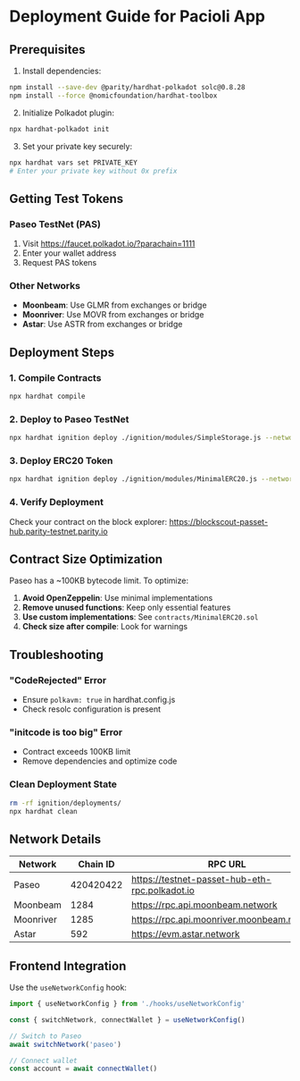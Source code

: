 # Deployment Guide for Pacioli App

## Prerequisites

1. Install dependencies:

```bash
npm install --save-dev @parity/hardhat-polkadot solc@0.8.28
npm install --force @nomicfoundation/hardhat-toolbox
```

2. Initialize Polkadot plugin:

```bash
npx hardhat-polkadot init
```

3. Set your private key securely:

```bash
npx hardhat vars set PRIVATE_KEY
# Enter your private key without 0x prefix
```

## Getting Test Tokens

### Paseo TestNet (PAS)

1. Visit https://faucet.polkadot.io/?parachain=1111
2. Enter your wallet address
3. Request PAS tokens

### Other Networks

- **Moonbeam**: Use GLMR from exchanges or bridge
- **Moonriver**: Use MOVR from exchanges or bridge
- **Astar**: Use ASTR from exchanges or bridge

## Deployment Steps

### 1. Compile Contracts

```bash
npx hardhat compile
```

### 2. Deploy to Paseo TestNet

```bash
npx hardhat ignition deploy ./ignition/modules/SimpleStorage.js --network passetHub
```

### 3. Deploy ERC20 Token

```bash
npx hardhat ignition deploy ./ignition/modules/MinimalERC20.js --network passetHub
```

### 4. Verify Deployment

Check your contract on the block explorer:
https://blockscout-passet-hub.parity-testnet.parity.io

## Contract Size Optimization

Paseo has a ~100KB bytecode limit. To optimize:

1. **Avoid OpenZeppelin**: Use minimal implementations
2. **Remove unused functions**: Keep only essential features
3. **Use custom implementations**: See `contracts/MinimalERC20.sol`
4. **Check size after compile**: Look for warnings

## Troubleshooting

### "CodeRejected" Error

- Ensure `polkavm: true` in hardhat.config.js
- Check resolc configuration is present

### "initcode is too big" Error

- Contract exceeds 100KB limit
- Remove dependencies and optimize code

### Clean Deployment State

```bash
rm -rf ignition/deployments/
npx hardhat clean
```

## Network Details

| Network   | Chain ID  | RPC URL                                        | Symbol |
| --------- | --------- | ---------------------------------------------- | ------ |
| Paseo     | 420420422 | https://testnet-passet-hub-eth-rpc.polkadot.io | PAS    |
| Moonbeam  | 1284      | https://rpc.api.moonbeam.network               | GLMR   |
| Moonriver | 1285      | https://rpc.api.moonriver.moonbeam.network     | MOVR   |
| Astar     | 592       | https://evm.astar.network                      | ASTR   |

## Frontend Integration

Use the `useNetworkConfig` hook:

```typescript
import { useNetworkConfig } from './hooks/useNetworkConfig'

const { switchNetwork, connectWallet } = useNetworkConfig()

// Switch to Paseo
await switchNetwork('paseo')

// Connect wallet
const account = await connectWallet()
```
